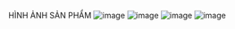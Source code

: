 HÌNH ẢNH SẢN PHẨM
![image](https://github.com/vietcoi2k3/BackendIotFood/assets/95207717/48719ec4-43eb-46e9-b923-a4e66a641e6e)
![image](https://github.com/vietcoi2k3/BackendIotFood/assets/95207717/c213ec85-6d9a-4618-8d8e-8e5e55246b07)
![image](https://github.com/vietcoi2k3/BackendIotFood/assets/95207717/acb3b7f8-b374-4e59-9051-a165ea405ca7)
![image](https://github.com/vietcoi2k3/BackendIotFood/assets/95207717/16f83739-e547-4ed3-a29e-f55871dff019)

